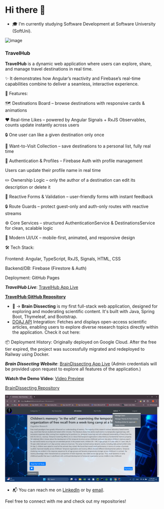 # Hi there 👋

- 🎓 I’m currently studying Software Development at Software University (SoftUni).

<img width="1920" height="1080" alt="image" src="https://github.com/user-attachments/assets/7afeb6c8-7146-4120-a25d-91ec553d6e22" />


### **TravelHub**
**TravelHub** is a dynamic web application where users can explore, share, and manage travel destinations in real time.

✨ It demonstrates how Angular’s reactivity and Firebase’s real-time capabilities combine to deliver a seamless, interactive experience.

🔧 Features:

🗺️ Destinations Board – browse destinations with responsive cards & animations

❤️ Real-time Likes – powered by Angular Signals + RxJS Observables, counts update instantly across users

🔒 One user can like a given destination only once

📌 Want-to-Visit Collection – save destinations to a personal list, fully real time

👤 Authentication & Profiles – Firebase Auth with profile management

Users can update their profile name in real time

✏️ Ownership Logic – only the author of a destination can edit its description or delete it

📝 Reactive Forms & Validation – user-friendly forms with instant feedback

🔒 Route Guards – protect guest-only and auth-only routes with reactive streams

⚙️ Core Services – structured AuthenticationService & DestinationsService for clean, scalable logic

🎨 Modern UI/UX – mobile-first, animated, and responsive design

🛠️ Tech Stack:

Frontend: Angular, TypeScript, RxJS, Signals, HTML, CSS

Backend/DB: Firebase (Firestore & Auth)

Deployment: GitHub Pages

***TravelHub Live***:  [TravelHub App Live](https://antoanyosifov.github.io/travel-hub/)

**[TravelHub GitHub Repository](https://github.com/AntoanYosifov/travel-hub)**


  
- 🔧 -> **Brain Dissecting**  is my first full-stack web application, designed for exploring and moderating scientific content. It's built with Java, Spring Boot, Thymeleaf, and Bootstrap.
- <a href="https://doaj.org/api/v3/docs" target="_blank">DOAJ API</a> Integration: Fetches and displays open-access scientific articles, enabling users to explore diverse research topics directly within the application. Check it out here:

📦 Deployment History:
Originally deployed on Google Cloud. After the free tier expired, the project was successfully migrated and redeployed to Railway using Docker.

***Brain Dissecting Website***:  [BrainDissecting App Live](https://braindissecting-ssr-version-production.up.railway.app)
 (Admin credentials will be provided upon request to explore all features of the application.)

**Watch the Demo Video**:  [Video Preview](https://youtu.be/e7vQ6qeueW4?si=4O9dF8BON2g5R24B)
    
[BrainDissecting Repository](https://github.com/AntoanYosifov/BrainDissecting-SSR-version)


![Brain Dissecting](home-admin.png)




- 📬 You can reach me on [LinkedIn](https://www.linkedin.com/in/antoan-yosifov-b1b52026b/) or by [email](mailto:antoan.yosifov23@gmail.com).

Feel free to connect with me and check out my repositories!
